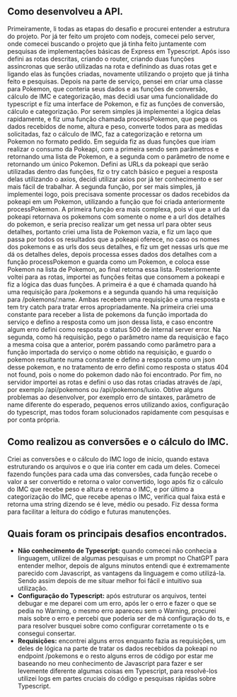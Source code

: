 ## Como desenvolveu a API.

Primeiramente, li todas as etapas do desafio e procurei entender a estrutura do projeto. Por já ter feito um projeto com nodejs, comecei pelo server, onde comecei buscando o projeto que já tinha feito juntamente com pesquisas de implementações básicas de Express em Typescript. 
Após isso defini as rotas descritas, criando o router, criando duas funções assincronas que serão utilizadas na rota e definindo as duas rotas get e ligando elas às funções criadas, novamente utilizando o projeto que já tinha feito e pesquisas. 
Depois na parte de serviço, pensei em criar uma classe para Pokemon, que conteria seus dados e as funções de conversão, cálculo de IMC e categorização, mas decidi usar uma funcionalidade do typescript e fiz uma interface de Pokemon, e fiz as funções de conversão, cálculo e categorização. Por serem simples já implementei a lógica delas rapidamente, e fiz uma função chamada processPokemon, que pega os dados recebidos de nome, altura e peso, converte todos para as medidas solicitadas, faz o cálculo de IMC, faz a categorização e retorna um Pokemon no formato pedido. 
Em seguida fiz as duas funções que iriam realizar o consumo da Pokeapi, com a primeira sendo sem parâmetros e retornando uma lista de Pokemon, e a segunda com o parâmetro de nome e retornando um único Pokemon. Defini as URLs da pokeapi que serão utilizadas dentro das funções, fiz o try catch básico e peguei a resposta delas utilizando o axios, decidi utilizar axios por já ter conhecimento e ser mais fácil de trabalhar. A segunda função, por ser mais simples, já implementei logo, pois precisava somente processar os dados recebidos da pokeapi em um Pokemon, utilizando a função que foi criada anteriormente processPokemon. A primeira função era mais complexa, pois vi que a url da pokeapi retornava os pokemons com somente o nome e a url dos detalhes do pokemon, e seria preciso realizar um get nessa url para obter seus detalhes, portanto criei uma lista de Pokemon vazia, e fiz um laço que passa por todos os resultados que a pokeapi oferece, no caso os nomes dos pokemons e as urls dos seus detalhes, e fiz um get nessas urls que me dá os detalhes deles, depois processa esses dados dos detalhes com a função processPokemon e guarda como um Pokemon, e coloca esse Pokemon na lista de Pokemon, ao final retorna essa lista.
Posteriormente voltei para as rotas, importei as funções feitas que consomem a pokeapi e fiz a lógica das duas funções. A primeira é a que é chamada quando há uma requisição para /pokemons e a segunda quando há uma requisição para /pokemons/:name. Ambas recebem uma requisição e uma resposta e tem try catch para tratar erros apropriadamente. Na primeira criei uma constante para receber a lista de pokemons da função importada do serviço e defino a resposta como um json dessa lista, e caso encontre algum erro defini como resposta o status 500 de internal server error. Na segunda, como há requisição, pego o parâmetro name da requisição e faço a mesma coisa que a anterior, porém passando como parâmetro para a função importada do serviço o nome obtido na requisição, e guardo o pokemon resultante numa constante e defino a resposta como um json desse pokemon, e no tratamento de erro defini como resposta o status 404 not found, pois o nome do pokemon dado não foi encontrado.
Por fim, no servidor importei as rotas e defini o uso das rotas criadas através de /api, por exemplo /api/pokemons ou /api/pokemons/luxio.
Obtive alguns problemas ao desenvolver, por exemplo erro de sintaxes, parâmetro de name diferente do esperado, pequenos erros utilizando axios, configuração do typescript, mas todos foram solucionados rapidamente com pesquisas e por conta própria.

## Como realizou as conversões e o cálculo do IMC.

Criei as conversões e o cálculo do IMC logo de inicio, quando estava estruturando os arquivos e o que iria conter em cada um deles.
Comecei fazendo funções para cada uma das conversões, cada função recebe o valor a ser convertido e retorna o valor convertido, logo após fiz o cálculo do IMC que recebe peso e altura e retorna o IMC, e por último a categorização do IMC, que recebe apenas o IMC, verifica qual faixa está e retorna uma string dizendo se é leve, médio ou pesado.
Fiz dessa forma para facilitar a leitura do código e futuras manutenções.

## Quais foram os principais desafios encontrados.

- **Não conhecimento de Typescript:** quando comecei não conhecia a linguagem, utilizei de algumas pesquisas e um prompt no ChatGPT para entender melhor, depois de alguns minutos entendi que é extremamente parecido com Javascript, as vantagens da linguagem e como utilizá-la. Sendo assim depois de me situar melhor foi fácil e intuitivo sua utilização.
- **Configuração do Typescript:** após estruturar os arquivos, tentei debugar e me deparei com um erro, após ler o erro e fazer o que se pedia no Warning, o mesmo erro apareceu sem o Warning, procurei mais sobre o erro e percebi que poderia ser de má configuração do ts, e para resolver busquei sobre como configurar corretamente o ts e consegui consertar.
- **Requisições:** encontrei alguns erros enquanto fazia as requisições, um deles de lógica na parte de tratar os dados recebidos da pokeapi no endpoint /pokemons e o resto alguns erros de código por estar me baseando no meu conhecimento de Javascript para fazer e ser levemente diferente algumas coisas em Typescript, para resolvê-los utilizei logs em partes cruciais do código e pesquisas rápidas sobre Typescript.